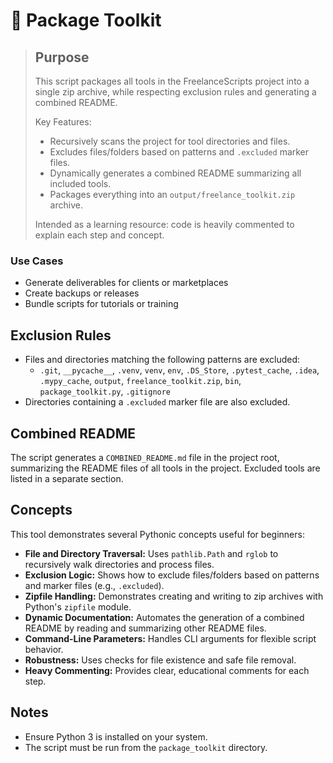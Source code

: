 # 🧰 Package Toolkit

> ## Purpose
> This script packages all tools in the FreelanceScripts project into a single zip archive, while respecting exclusion rules and generating a combined README.
>
> Key Features:
> - Recursively scans the project for tool directories and files.
> - Excludes files/folders based on patterns and `.excluded` marker files.
> - Dynamically generates a combined README summarizing all included tools.
> - Packages everything into an `output/freelance_toolkit.zip` archive.
>
> Intended as a learning resource: code is heavily commented to explain each step and concept.
### Use Cases
- Generate deliverables for clients or marketplaces
- Create backups or releases
- Bundle scripts for tutorials or training

## Exclusion Rules

- Files and directories matching the following patterns are excluded:
  - `.git`, `__pycache__`, `.venv`, `venv`, `env`, `.DS_Store`, `.pytest_cache`, `.idea`, `.mypy_cache`, `output`, `freelance_toolkit.zip`, `bin`, `package_toolkit.py`, `.gitignore`
- Directories containing a `.excluded` marker file are also excluded.

## Combined README

The script generates a `COMBINED_README.md` file in the project root, summarizing the README files of all tools in the project. Excluded tools are listed in a separate section.

## Concepts

This tool demonstrates several Pythonic concepts useful for beginners:

- **File and Directory Traversal:** Uses `pathlib.Path` and `rglob` to recursively walk directories and process files.
- **Exclusion Logic:** Shows how to exclude files/folders based on patterns and marker files (e.g., `.excluded`).
- **Zipfile Handling:** Demonstrates creating and writing to zip archives with Python's `zipfile` module.
- **Dynamic Documentation:** Automates the generation of a combined README by reading and summarizing other README files.
- **Command-Line Parameters:** Handles CLI arguments for flexible script behavior.
- **Robustness:** Uses checks for file existence and safe file removal.
- **Heavy Commenting:** Provides clear, educational comments for each step.

## Notes

- Ensure Python 3 is installed on your system.
- The script must be run from the `package_toolkit` directory.
